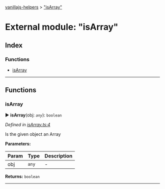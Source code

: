 [vanillajs-helpers](../README.md) > ["isArray"](../modules/_isarray_.md)



# External module: "isArray"

## Index

### Functions

* [isArray](_isarray_.md#isarray)



---
## Functions
<a id="isarray"></a>

###  isArray

► **isArray**(obj: *`any`*): `boolean`



*Defined in [isArray.ts:4](https://github.com/Tokimon/vanillajs-helpers/blob/255013e/isArray.ts#L4)*



Is the given object an Array


**Parameters:**

| Param | Type | Description |
| ------ | ------ | ------ |
| obj | `any`   |  - |





**Returns:** `boolean`





___


